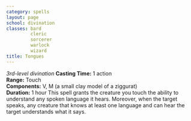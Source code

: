 ```yaml
---
category: spells
layout: page
school: divination
classes: bard
         cleric
         sorcerer
         warlock
         wizard
title: Tongues 
---
```

_3rd-level divination_ 
**Casting Time:** 1 action    
**Range:** Touch    
**Components:** V, M (a small clay model of a ziggurat)    
**Duration:** 1 hour 
This spell grants the creature you touch the ability to understand any spoken language it hears. Moreover, when the target speaks, any creature that knows at least one language and can hear the target understands what it says. 